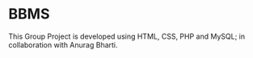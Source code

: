 # BBMS
This Group Project is developed using HTML, CSS, PHP and MySQL; in collaboration with Anurag Bharti.
